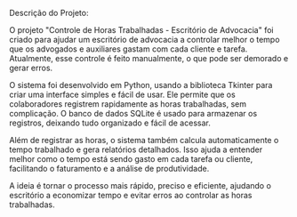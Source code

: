 Descrição do Projeto:

O projeto "Controle de Horas Trabalhadas - Escritório de Advocacia" foi criado para ajudar um escritório de advocacia a controlar melhor o tempo que os advogados e auxiliares gastam com cada cliente e tarefa. Atualmente, esse controle é feito manualmente, o que pode ser demorado e gerar erros.

O sistema foi desenvolvido em Python, usando a biblioteca Tkinter para criar uma interface simples e fácil de usar. Ele permite que os colaboradores registrem rapidamente as horas trabalhadas, sem complicação. O banco de dados SQLite é usado para armazenar os registros, deixando tudo organizado e fácil de acessar.

Além de registrar as horas, o sistema também calcula automaticamente o tempo trabalhado e gera relatórios detalhados. Isso ajuda a entender melhor como o tempo está sendo gasto em cada tarefa ou cliente, facilitando o faturamento e a análise de produtividade.

A ideia é tornar o processo mais rápido, preciso e eficiente, ajudando o escritório a economizar tempo e evitar erros ao controlar as horas trabalhadas.
